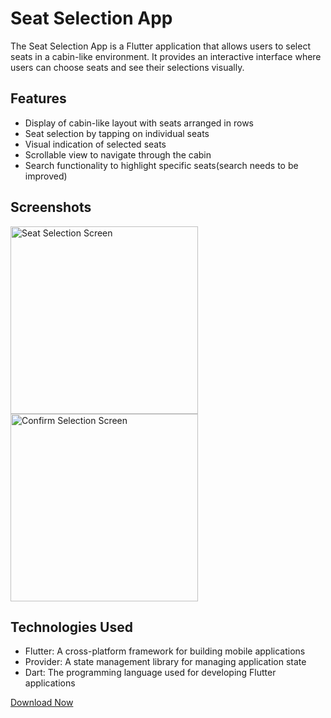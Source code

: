# Seat Selection App

The Seat Selection App is a Flutter application that allows users to select seats in a cabin-like environment. It provides an interactive interface where users can choose seats and see their selections visually.

## Features

- Display of cabin-like layout with seats arranged in rows
- Seat selection by tapping on individual seats
- Visual indication of selected seats
- Scrollable view to navigate through the cabin
- Search functionality to highlight specific seats(search needs to be improved)

## Screenshots

<img src = "https://imgur.com/N5lQmu3.jpeg" alt = "Seat Selection Screen" width = 300>    <img src = "https://imgur.com/zQyiKLN.jpeg" alt = "Confirm Selection Screen" width = 300>

## Technologies Used

- Flutter: A cross-platform framework for building mobile applications
- Provider: A state management library for managing application state
- Dart: The programming language used for developing Flutter applications


[Download Now](https://github.com/tanaysarkar0408/seat_finder/releases)